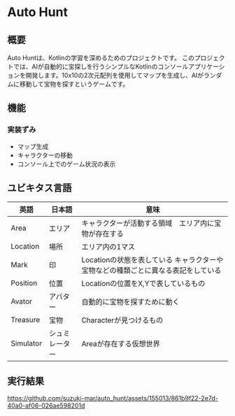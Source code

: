 # Auto Hunt
## 概要
Auto Huntは、Kotlinの学習を深めるためのプロジェクトです。
このプロジェクトでは、AIが自動的に宝探しを行うシンプルなKotlinのコンソールアプリケーションを開発します。10x10の2次元配列を使用してマップを生成し、AIがランダムに移動して宝物を探すというゲームです。

## 機能
### 実装ずみ
* マップ生成
* キャラクターの移動
* コンソール上でのゲーム状況の表示


## ユビキタス言語
| 英語 | 日本語 | 意味 |
|-----|-----|-----|
| Area | エリア | キャラクターが活動する領域　エリア内に宝物が存在する |
| Location | 場所 | エリア内の1マス |
| Mark | 印 | Locationの状態を表している キャラクターや宝物などの種類ごとに異なる表記をしている|
| Position | 位置 | Locationの位置をX,Yで表しているもの|
| Avator | アバター | 自動的に宝物を探すために動く |
| Treasure | 宝物| Characterが見つけるもの |
|Simulator | シュミレーター | Areaが存在する仮想世界 |

## 実行結果
https://github.com/suzuki-mar/auto_hunt/assets/155013/861b9f22-2e7d-40a0-af06-026ae598201d



